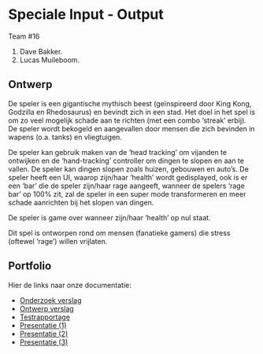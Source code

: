 # Speciale Input - Output

Team #16
1. Dave Bakker.
2. Lucas Muileboom.

## Ontwerp

De speler is een gigantische mythisch beest (geïnspireerd door King Kong, Godzilla en Rhedosaurus) en bevindt zich in een stad.
Het doel in het spel is om zo veel mogelijk schade aan te richten (met een combo ‘streak’ erbij).
De speler wordt bekogeld en aangevallen door mensen die zich bevinden in wapens (o.a. tanks) en vliegtuigen.

De speler kan gebruik maken van de ‘head tracking’ om vijanden te ontwijken en de ‘hand-tracking’ controller om dingen te slopen en aan te vallen.
De speler kan dingen slopen zoals huizen, gebouwen en auto’s.
De speler heeft een UI, waarop zijn/haar ‘health’ wordt gedisplayed, ook is er een ‘bar’ die de speler zijn/haar rage aangeeft, wanneer de spelers ‘rage bar’ op 100% zit, zal de speler in een super mode transformeren en meer schade aanrichten bij het slopen van dingen.

De speler is game over wanneer zijn/haar ‘health’ op nul staat.

Dit spel is ontworpen rond om mensen (fanatieke gamers) die stress (oftewel ‘rage’) willen vrijlaten.

## Portfolio
Hier de links naar onze documentatie:

* [Onderzoek verslag](https://drive.google.com/file/d/1kI546m3cRKha6XwuVb_XlXfuNIjXUDGB/view?usp=sharing)
* [Ontwerp verslag](https://drive.google.com/file/d/1W2kcl_CTyUhe-zOrM6CCIGgtK6Q2yZOb/view?usp=sharing)
* [Testrapportage]()
* [Presentatie (1)](https://docs.google.com/presentation/d/16KBqo6fCtCnjNl4AcMlDdMLhbZ4QN88q3iyZVaA16Bo/edit?usp=sharing)
* [Presentatie (2)](https://docs.google.com/presentation/d/1XlSUyZD5jRkSKBE3iDtjK1FI_0RHFXuWH1grA21yiEo/edit?usp=sharing)
* [Presentatie (3)]()
